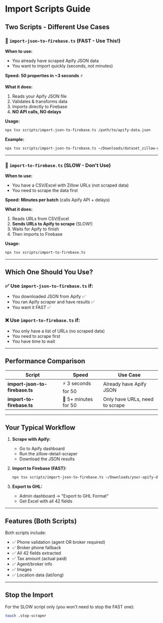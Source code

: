# Import Scripts Guide

## Two Scripts - Different Use Cases

### 🚀 `import-json-to-firebase.ts` (FAST - Use This!)

**When to use:**
- You already have scraped Apify JSON data
- You want to import quickly (seconds, not minutes)

**Speed:** **50 properties in ~3 seconds** ⚡

**What it does:**
1. Reads your Apify JSON file
2. Validates & transforms data
3. Imports directly to Firebase
4. **NO API calls, NO delays**

**Usage:**
```bash
npx tsx scripts/import-json-to-firebase.ts /path/to/apify-data.json
```

**Example:**
```bash
npx tsx scripts/import-json-to-firebase.ts ~/Downloads/dataset_zillow-detail-scraper_2025-10-21_15-41-24-538.json
```

---

### 🐌 `import-to-firebase.ts` (SLOW - Don't Use)

**When to use:**
- You have a CSV/Excel with Zillow URLs (not scraped data)
- You need to scrape the data first

**Speed:** **Minutes per batch** (calls Apify API + delays)

**What it does:**
1. Reads URLs from CSV/Excel
2. **Sends URLs to Apify to scrape** (SLOW!)
3. Waits for Apify to finish
4. Then imports to Firebase

**Usage:**
```bash
npx tsx scripts/import-to-firebase.ts
```

---

## Which One Should You Use?

### ✅ Use `import-json-to-firebase.ts` if:
- You downloaded JSON from Apify ✅
- You ran Apify scraper and have results ✅
- You want it FAST ✅

### ❌ Use `import-to-firebase.ts` if:
- You only have a list of URLs (no scraped data)
- You need to scrape first
- You have time to wait

---

## Performance Comparison

| Script | Speed | Use Case |
|--------|-------|----------|
| **import-json-to-firebase.ts** | ⚡ 3 seconds for 50 | Already have Apify JSON |
| **import-to-firebase.ts** | 🐌 5+ minutes for 50 | Only have URLs, need to scrape |

---

## Your Typical Workflow

1. **Scrape with Apify:**
   - Go to Apify dashboard
   - Run the zillow-detail-scraper
   - Download the JSON results

2. **Import to Firebase (FAST):**
   ```bash
   npx tsx scripts/import-json-to-firebase.ts ~/Downloads/your-apify-data.json
   ```

3. **Export to GHL:**
   - Admin dashboard → "Export to GHL Format"
   - Get Excel with all 42 fields

---

## Features (Both Scripts)

Both scripts include:
- ✅ Phone validation (agent OR broker required)
- ✅ Broker phone fallback
- ✅ All 42 fields extracted
- ✅ Tax amount (actual paid)
- ✅ Agent/broker info
- ✅ Images
- ✅ Location data (lat/long)

---

## Stop the Import

For the SLOW script only (you won't need to stop the FAST one):
```bash
touch .stop-scraper
```

